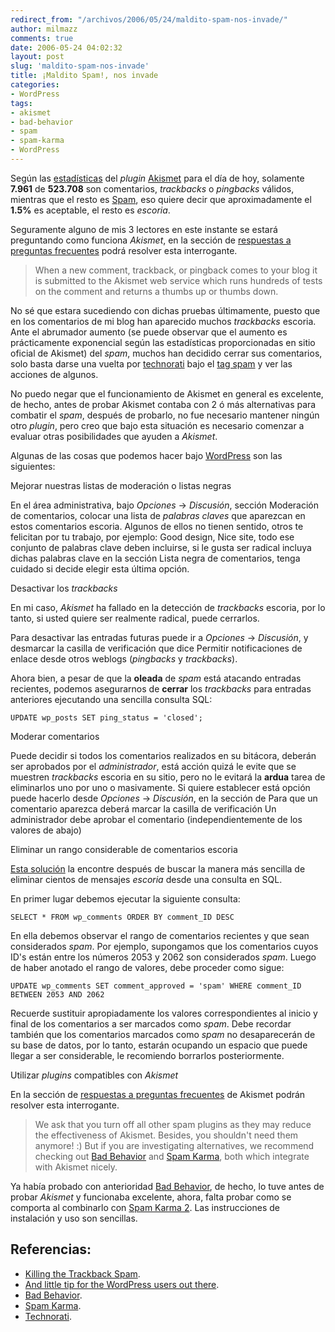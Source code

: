 ```yaml
---
redirect_from: "/archivos/2006/05/24/maldito-spam-nos-invade/"
author: milmazz
comments: true
date: 2006-05-24 04:02:32
layout: post
slug: 'maldito-spam-nos-invade'
title: ¡Maldito Spam!, nos invade
categories:
- WordPress
tags:
- akismet
- bad-behavior
- spam
- spam-karma
- WordPress
---
```


Según las [estadísticas](http://akismet.com/stats/) del _plugin_ [Akismet](http://akismet.com/) para el día de hoy, solamente **7.961** de **523.708** son comentarios, _trackbacks_ o _pingbacks_ válidos, mientras que el resto es [Spam](http://es.wikipedia.org/wiki/Spam), eso quiere decir que aproximadamente el **1.5%** es aceptable, el resto es _escoria_.

Seguramente alguno de mis 3 lectores en este instante se estará preguntando como funciona _Akismet_, en la sección de [respuestas a preguntas frecuentes](http://akismet.com/faq/) podrá resolver esta interrogante.

> When a new comment, trackback, or pingback comes to your blog it is submitted to the Akismet web service which runs hundreds of tests on the comment and returns a thumbs up or thumbs down.

No sé que estara sucediendo con dichas pruebas últimamente, puesto que en los comentarios de mi blog han aparecido muchos _trackbacks_ escoria. Ante el abrumador aumento (se puede observar que el aumento es prácticamente exponencial según las estadísticas proporcionadas en sitio oficial de Akismet) del _spam_, muchos han decidido cerrar sus comentarios, solo basta darse una vuelta por [technorati](http://technorati.com/) bajo el [tag spam](http://technorati.com/tag/spam) y ver las acciones de algunos.

No puedo negar que el funcionamiento de Akismet en general es excelente, de hecho, antes de probar Akismet contaba con 2 ó más alternativas para combatir el _spam_, después de probarlo, no fue necesario mantener ningún otro _plugin_, pero creo que bajo esta situación es necesario comenzar a evaluar otras posibilidades que ayuden a _Akismet_.

Algunas de las cosas que podemos hacer bajo [WordPress](http://www.wordpress.org) son las siguientes:

Mejorar nuestras listas de moderación o listas negras

En el área administrativa, bajo _Opciones_ -> _Discusión_, sección Moderación de comentarios, colocar una lista de _palabras claves_ que aparezcan en estos comentarios escoria. Algunos de ellos no tienen sentido, otros te felicitan por tu trabajo, por ejemplo: Good design, Nice site, todo ese conjunto de palabras clave deben incluirse, si le gusta ser radical incluya dichas palabras clave en la sección Lista negra de comentarios, tenga cuidado si decide elegir esta última opción.

Desactivar los _trackbacks_

En mi caso, _Akismet_ ha fallado en la detección de _trackbacks_ escoria, por lo tanto, si usted quiere ser realmente radical, puede cerrarlos.

Para desactivar las entradas futuras puede ir a _Opciones_ -> _Discusión_, y desmarcar la casilla de verificación que dice Permitir notificaciones de enlace desde otros weblogs (_pingbacks_ y _trackbacks_).

Ahora bien, a pesar de que la **oleada** de _spam_ está atacando entradas recientes, podemos asegurarnos de **cerrar** los _trackbacks_ para entradas anteriores ejecutando una sencilla consulta SQL:

    UPDATE wp_posts SET ping_status = 'closed';

Moderar comentarios

Puede decidir si todos los comentarios realizados en su bitácora, deberán ser aprobados por el _administrador_, está acción quizá le evite que se muestren _trackbacks_ escoria en su sitio, pero no le evitará la **ardua** tarea de eliminarlos uno por uno o masivamente. Si quiere establecer está opción puede hacerlo desde _Opciones_ -> _Discusión_, en la sección de Para que un comentario aparezca deberá marcar la casilla de verificación Un administrador debe aprobar el comentario (independientemente de los valores de abajo)

Eliminar un rango considerable de comentarios escoria

[Esta solución](http://blindmindseye.com/2006/05/23/and-little-tip-for-the-wordpress-users-out-there/) la encontre después de buscar la manera más sencilla de eliminar cientos de mensajes _escoria_ desde una consulta en SQL.

En primer lugar debemos ejecutar la siguiente consulta:

    SELECT * FROM wp_comments ORDER BY comment_ID DESC

En ella debemos observar el rango de comentarios recientes y que sean considerados _spam_. Por ejemplo, supongamos que los comentarios cuyos ID's están entre los números 2053 y 2062 son considerados _spam_. Luego de haber anotado el rango de valores, debe proceder como sigue:

    UPDATE wp_comments SET comment_approved = 'spam' WHERE comment_ID BETWEEN 2053 AND 2062

Recuerde sustituir apropiadamente los valores correspondientes al inicio y final de los comentarios a ser marcados como _spam_. Debe recordar también que los comentarios marcados como _spam_ no desaparecerán de su base de datos, por lo tanto, estarán ocupando un espacio que puede llegar a ser considerable, le recomiendo borrarlos posteriormente.

Utilizar _plugins_ compatibles con _Akismet_

En la sección de [respuestas a preguntas frecuentes](http://akismet.com/faq/) de Akismet podrán resolver esta interrogante.

> We ask that you turn off all other spam plugins as they may reduce the effectiveness of Akismet. Besides, you shouldn't need them anymore! :) But if you are investigating alternatives, we recommend checking out [Bad Behavior](http://www.ioerror.us/software/bad-behavior/) and [Spam Karma](http://unknowngenius.com/blog/wordpress/spam-karma/), both which integrate with Akismet nicely.

Ya había probado con anterioridad [Bad Behavior](http://www.ioerror.us/software/bad-behavior/), de hecho, lo tuve antes de probar _Akismet_ y funcionaba excelente, ahora, falta probar como se comporta al combinarlo con [Spam Karma 2](http://unknowngenius.com/blog/wordpress/spam-karma/). Las instrucciones de instalación y uso son sencillas.

## Referencias:

  * [Killing the Trackback Spam](http://www.wynia.org/wordpress/2006/05/23/killing-the-trackback-spam/).
  * [And little tip for the WordPress users out there](http://blindmindseye.com/2006/05/23/and-little-tip-for-the-wordpress-users-out-there/).
  * [Bad Behavior](http://www.homelandstupidity.us/software/bad-behavior/).
  * [Spam Karma](http://unknowngenius.com/blog/wordpress/spam-karma/).
  * [Technorati](http://technorati.com/tag/spam).
